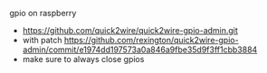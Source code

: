 

gpio on raspberry
- https://github.com/quick2wire/quick2wire-gpio-admin.git
- with patch https://github.com/rexington/quick2wire-gpio-admin/commit/e1974dd197573a0a846a9fbe35d9f3ff1cbb3884
- make sure to always close gpios

